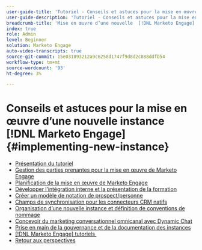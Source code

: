 ```yaml
---
user-guide-title: 'Tutoriel - Conseils et astuces pour la mise en œuvre d’une nouvelle  [!DNL Marketo Engage] '
user-guide-description: 'Tutoriel - Conseils et astuces pour la mise en œuvre d’une nouvelle  [!DNL Marketo Engage] '
breadcrumb-title: 'Mise en œuvre d’une nouvelle  [!DNL Marketo Engage] '
index: true
role: Admin
level: Beginner
solution: Marketo Engage
auto-video-transcripts: true
source-git-commit: 15e031893212a9c6258d1747f9d8d2c888ddfb54
workflow-type: tm+mt
source-wordcount: '93'
ht-degree: 3%

---
```



# Conseils et astuces pour la mise en œuvre d’une nouvelle instance [!DNL Marketo Engage] {#implementing-new-instance}

+ [Présentation du tutoriel](./overview.md)
+ [Gestion des parties prenantes pour la mise en œuvre de Marketo Engage](./managing-stakeholder-communications.md)
+ [Planification de la mise en œuvre de Marketo Engage](./planning-for-new-implementation.md)
+ [Développer l’intégration interne et la présentation de la formation](./internal-training-roadshow.md)
+ [Créer un modèle de notation de prospect/personne](./building-person-scoring-model.md)
+ [Champs de synchronisation pour les connecteurs CRM natifs](./syncing-fields-for-crm-integration.md)
+ [Organisation d’une nouvelle instance et définition de conventions de nommage](./organizing-new-instance.md)
+ [Concevoir du marketing conversationnel omnicanal avec Dynamic Chat](./designing-omnichannel-conversational-marketing.md)
+ [Prise en main de la gouvernance et de la documentation des instances](./documenting-your-instance.md)
+ [[!DNL Marketo Engage] tutoriels &#x200B;](https://experienceleague.adobe.com/docs/marketo-learn/tutorials/overview.html?lang=fr)
+ [Retour aux perspectives](https://experienceleague.adobe.com/fr/perspectives#f-el_product=Marketo%20Engage&amp;aq=((%40el_contenttype%20NOT%20%22Community%7CUser%22)%20AND%20(%40el_contenttype%3D%22perspective%22)))
